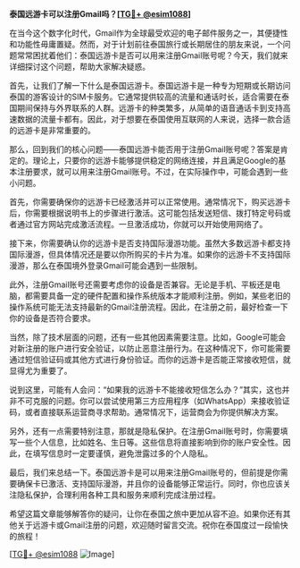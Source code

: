 **泰国远游卡可以注册Gmail吗？[[TG💪+ @esim1088](https://t.me/s/esim1088)]**

在当今这个数字化时代，Gmail作为全球最受欢迎的电子邮件服务之一，其便捷性和功能性毋庸置疑。然而，对于计划前往泰国旅行或长期居住的朋友来说，一个问题常常困扰着他们：泰国远游卡是否可以用来注册Gmail账号呢？今天，我们就来详细探讨这个问题，帮助大家解决疑惑。

首先，让我们了解一下什么是泰国远游卡。泰国远游卡是一种专为短期或长期访问泰国的游客设计的SIM卡服务。它通常提供较高的流量和通话时长，适合需要在泰国期间保持与外界联系的人群。远游卡的种类繁多，从简单的语音通话卡到支持高速数据的流量卡都有。因此，对于想要在泰国使用互联网的人来说，选择一款合适的远游卡是非常重要的。

那么，回到我们的核心问题——泰国远游卡能否用于注册Gmail账号呢？答案是肯定的。理论上，只要你的远游卡能够提供稳定的网络连接，并且满足Google的基本注册要求，就可以用来注册Gmail账号。不过，在实际操作中，可能会遇到一些小问题。

首先，你需要确保你的远游卡已经激活并可以正常使用。通常情况下，购买远游卡后，你需要根据说明书上的步骤进行激活。这可能包括发送短信、拨打特定号码或者通过官方网站完成激活流程。一旦激活成功，你就可以开始使用网络了。

接下来，你需要确认你的远游卡是否支持国际漫游功能。虽然大多数远游卡都支持国际漫游，但具体情况还是要以你所购买的卡片为准。如果你的远游卡不支持国际漫游，那么在泰国境外登录Gmail可能会遇到一些限制。

此外，注册Gmail账号还需要考虑你的设备是否兼容。无论是手机、平板还是电脑，都需要具备一定的硬件配置和操作系统版本才能顺利注册。例如，某些老旧的操作系统可能无法支持最新的Gmail注册流程。因此，在注册之前，最好检查一下你的设备是否符合要求。

当然，除了技术层面的问题，还有一些其他因素需要注意。比如，Google可能会对新注册的账户进行安全验证，以防止恶意注册行为。在这种情况下，你可能需要通过短信验证码或其他方式进行身份验证。而你的远游卡是否能正常接收短信，就显得尤为重要了。

说到这里，可能有人会问：“如果我的远游卡不能接收短信怎么办？”其实，这也并非不可克服的问题。你可以尝试使用第三方应用程序（如WhatsApp）来接收验证码，或者直接联系运营商寻求帮助。通常情况下，运营商会为你提供解决方案。

另外，还有一点需要特别注意，那就是隐私保护。在注册Gmail账号时，你需要填写一些个人信息，比如姓名、生日等。这些信息将直接影响到你的账户安全性。因此，在填写信息时一定要谨慎，避免泄露过多的个人隐私。

最后，我们来总结一下。泰国远游卡是可以用来注册Gmail账号的，但前提是你需要确保卡已激活、支持国际漫游，并且你的设备能够正常运行。同时，你也应该关注隐私保护，合理利用各种工具和服务来顺利完成注册过程。

希望这篇文章能够解答你的疑问，让你在泰国之旅中更加从容不迫。如果你还有其他关于远游卡或Gmail注册的问题，欢迎随时留言交流。祝你在泰国度过一段愉快的旅程！

[[TG💪+ @esim1088](https://t.me/s/esim1088) ![Image](https://i.postimg.cc/4NQfJmqS/Snipaste-2025-05-13-00-14-12.png)]